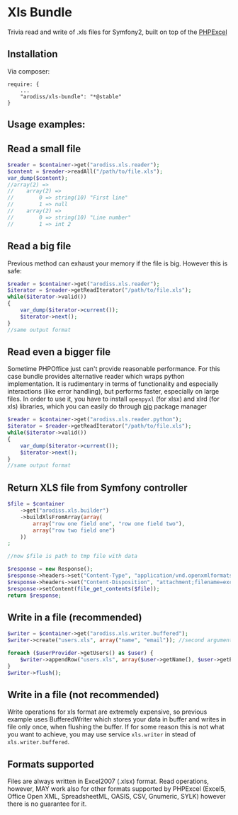 Xls Bundle
==========

Trivia read and write of .xls files for Symfony2, built on top of the [PHPExcel](https://github.com/PHPOffice/PHPExcel/)

Installation
--------
Via composer:
```
require: {
    ...
    "arodiss/xls-bundle": "*@stable"
}
```

Usage examples:
--------

Read a small file
--------
```PHP
$reader = $container->get("arodiss.xls.reader");
$content = $reader->readAll("/path/to/file.xls");
var_dump($content);
//array(2) =>
//    array(2) =>
//        0 => string(10) "First line"
//        1 => null
//    array(2) =>
//        0 => string(10) "Line number"
//        1 => int 2
```

Read a big file
--------
Previous method can exhaust your memory if the file is big. However this is safe:
```PHP
$reader = $container->get("arodiss.xls.reader");
$iterator = $reader->getReadIterator("/path/to/file.xls");
while($iterator->valid())
{
    var_dump($iterator->current());
    $iterator->next();
}
//same output format
```

Read even a bigger file
--------
Sometime PHPOffice just can't provide reasonable performance. For this case bundle provides alternative reader which wraps python implementation.
It is rudimentary in terms of functionality and especially interactions (like error handling), but performs faster, especially on large files.
In order to use it, you have to install `openpyxl` (for xlsx) and xlrd (for xls) libraries, which you can easily do through [pip](https://pypi.python.org/pypi/pip) package manager

```PHP
$reader = $container->get("arodiss.xls.reader.python");
$iterator = $reader->getReadIterator("/path/to/file.xls");
while($iterator->valid())
{
    var_dump($iterator->current());
    $iterator->next();
}
//same output format
```

Return XLS file from Symfony controller
--------
```PHP
$file = $container
    ->get("arodiss.xls.builder")
    ->buildXlsFromArray(array(
        array("row one field one", "row one field two"),
        array("row two field one")
    ))
;

//now $file is path to tmp file with data

$response = new Response();
$response->headers->set("Content-Type", "application/vnd.openxmlformats-officedocument.spreadsheetml.sheet");
$response->headers->set("Content-Disposition", "attachment;filename=excelfile.xlsx");
$response->setContent(file_get_contents($file));
return $response;
```


Write in a file (recommended)
--------
```PHP
$writer = $container->get("arodiss.xls.writer.buffered");
$writer->create("users.xls", array("name", "email")); //second argument represents first row

foreach ($userProvider->getUsers() as $user) {
    $writer->appendRow("users.xls", array($user->getName(), $user->getEmail()));
}
$writer->flush();

```

Write in a file (not recommended)
--------
Write operations for xls format are extremely expensive, so previous example uses BufferedWriter which stores your data in buffer and writes in file only once, when flushing the buffer.
If for some reason this is not what you want to achieve, you may use service `xls.writer` in stead of `xls.writer.buffered`.

Formats supported
--------
Files are always written in Excel2007 (.xlsx) format. Read operations, however, MAY work also for other formats supported by PHPExcel (Excel5, Office Open XML, SpreadsheetML, OASIS, CSV, Gnumeric, SYLK) however there is no guarantee for it.
